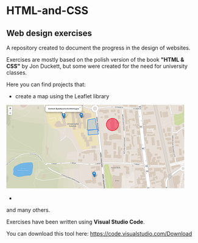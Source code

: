 # HTML-and-CSS
## Web design exercises

A repository created to document the progress in the design of websites.

Exercises are mostly based on the polish version of the book **"HTML & CSS"** by Jon Duckett, but some were created for the need for university classes.

Here you can find projects that:
* create a map using the Leaflet library

![Leaflet map](https://github.com/justynagapys/HTML-and-CSS/blob/master/ImagesReadme/mapaLeaflet.png)

*

and many others.

Exercises have been written using **Visual Studio Code**.

You can download this tool here: https://code.visualstudio.com/Download
